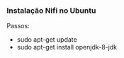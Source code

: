 
### Instalação Nifi no Ubuntu

Passos:

- sudo apt-get update
- sudo apt-get install openjdk-8-jdk



